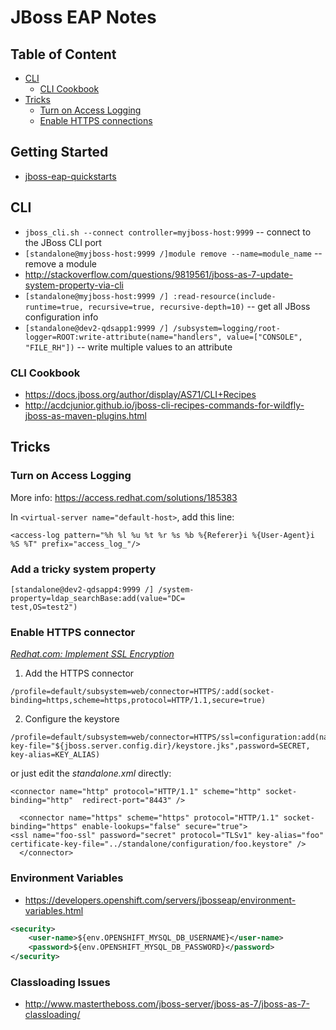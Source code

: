 JBoss EAP Notes
===============

Table of Content
----------------

* [CLI](#cli)
  * [CLI Cookbook](#cli-cookbook)  
* [Tricks](#tricks)
  * [Turn on Access Logging](#turn-on-access-logging)
  * [Enable HTTPS connections](#enable-https-connector)
  
## Getting Started

- [jboss-eap-quickstarts](https://github.com/jboss-developer/jboss-eap-quickstarts)

## CLI

+ `jboss_cli.sh --connect controller=myjboss-host:9999` -- connect to the JBoss CLI port
+ `[standalone@myjboss-host:9999 /]module remove --name=module_name` -- remove a module
+ http://stackoverflow.com/questions/9819561/jboss-as-7-update-system-property-via-cli
+ `[standalone@myjboss-host:9999 /] :read-resource(include-runtime=true, recursive=true, recursive-depth=10)` -- get all JBoss configuration info
+ `[standalone@dev2-qdsapp1:9999 /] /subsystem=logging/root-logger=ROOT:write-attribute(name="handlers", value=["CONSOLE", "FILE_RH"])` -- write multiple values to an attribute


### CLI Cookbook 

+ <https://docs.jboss.org/author/display/AS71/CLI+Recipes>
+ http://acdcjunior.github.io/jboss-cli-recipes-commands-for-wildfly-jboss-as-maven-plugins.html

## Tricks

### Turn on Access Logging

More info: <https://access.redhat.com/solutions/185383>

In `<virtual-server name="default-host>`, add this line:

```
<access-log pattern="%h %l %u %t %r %s %b %{Referer}i %{User-Agent}i %S %T" prefix="access_log_"/>
```

### Add a tricky system property
```
[standalone@dev2-qdsapp4:9999 /] /system-property=ldap_searchBase:add(value="DC=
test,OS=test2")
```

### Enable HTTPS connector

_[Redhat.com: Implement SSL Encryption](https://access.redhat.com/documentation/en-US/JBoss_Enterprise_Application_Platform/6.1/html/Security_Guide/Implement_SSL_Encryption_for_the_JBoss_Enterprise_Application_Platform_Web_Server1.html)_

1. Add the HTTPS connector  
  ```
  /profile=default/subsystem=web/connector=HTTPS/:add(socket-binding=https,scheme=https,protocol=HTTP/1.1,secure=true)
  ```
2. Configure the keystore  
  ```
  /profile=default/subsystem=web/connector=HTTPS/ssl=configuration:add(name=https,certificate-key-file="${jboss.server.config.dir}/keystore.jks",password=SECRET, key-alias=KEY_ALIAS)
  ```
  
or just edit the _standalone.xml_ directly:

```
<connector name="http" protocol="HTTP/1.1" scheme="http" socket-binding="http"  redirect-port="8443" />
 
  <connector name="https" scheme="https" protocol="HTTP/1.1" socket-binding="https" enable-lookups="false" secure="true">
<ssl name="foo-ssl" password="secret" protocol="TLSv1" key-alias="foo" certificate-key-file="../standalone/configuration/foo.keystore" />
  </connector>
```

### Environment Variables

- https://developers.openshift.com/servers/jbosseap/environment-variables.html

```xml
<security>
    <user-name>${env.OPENSHIFT_MYSQL_DB_USERNAME}</user-name>
    <password>${env.OPENSHIFT_MYSQL_DB_PASSWORD}</password>
</security>
```

### Classloading Issues

- http://www.mastertheboss.com/jboss-server/jboss-as-7/jboss-as-7-classloading/

